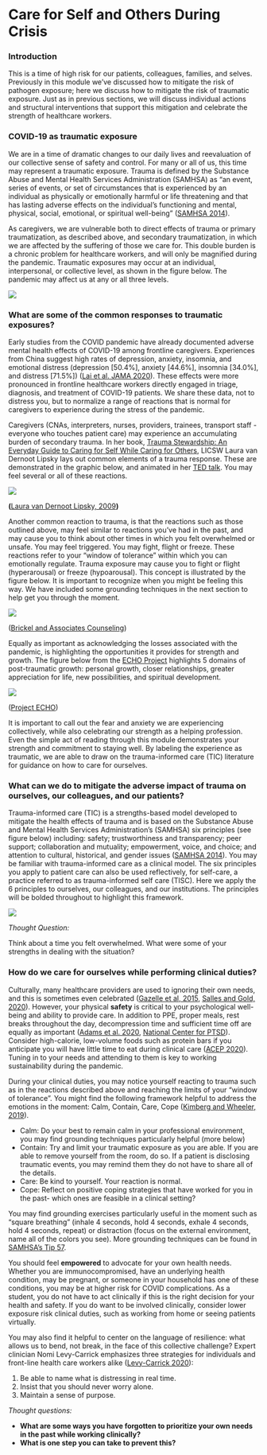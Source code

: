 # Care for Self and Others During Crisis

### Introduction

This is a time of high risk for our patients, colleagues, families, and selves. Previously in this module we’ve discussed how to mitigate the risk of pathogen exposure; here we discuss how to mitigate the risk of traumatic exposure. Just as in previous sections, we will discuss individual actions and structural interventions that support this mitigation and celebrate the strength of healthcare workers.

### COVID-19 as traumatic exposure 

We are in a time of dramatic changes to our daily lives and reevaluation of our collective sense of safety and control. For many or all of us, this time may represent a traumatic exposure. Trauma is defined by the Substance Abuse and Mental Health Services Administration \(SAMHSA\) as “an event, series of events, or set of circumstances that is experienced by an individual as physically or emotionally harmful or life threatening and that has lasting adverse effects on the individual’s functioning and mental, physical, social, emotional, or spiritual well-being” \([SAMHSA 2014](https://ncsacw.samhsa.gov/userfiles/files/SAMHSA_Trauma.pdf)\).  
  
As caregivers, we are vulnerable both to direct effects of trauma or primary traumatization, as described above, and secondary traumatization, in which we are affected by the suffering of those we care for. This double burden is a chronic problem for healthcare workers, and will only be magnified during the pandemic. Traumatic exposures may occur at an individual, interpersonal, or collective level, as shown in the figure below. The pandemic may affect us at any or all three levels.

![](https://lh6.googleusercontent.com/aZoWbggkoMM1EquiBc3DrADpiRCtqbNJz27MgHn2D-MffVG-T3U1B7caLoLTXgDopjtBetLHMluev2hcCnyH6HA2nL3h0cJZQNrNQTA7jZUsQoVIMkFcZIjb42tujA3fv2-Lnuq1)

### **What are some of the common responses to traumatic exposures?** 

Early studies from the COVID pandemic have already documented adverse mental health effects of COVID-19 among frontline caregivers. Experiences from China suggest high rates of depression, anxiety, insomnia, and emotional distress \(depression \[50.4%\], anxiety \[44.6%\], insomnia \[34.0%\], and distress \[71.5%\]\) \([Lai et al. JAMA 2020](https://jamanetwork.com/journals/jamanetworkopen/fullarticle/2763229?guestAccessKey=01bafe6d-fdaa-4fb2-9401-a2ed096c1284&utm_content=weekly_highlights&utm_term=032820&utm_source=silverchair&utm_campaign=jama_network&cmp=1&utm_medium=email)\). These effects were more pronounced in frontline healthcare workers directly engaged in triage, diagnosis, and treatment of COVID-19 patients. We share these data, not to distress you, but to normalize a range of reactions that is normal for caregivers to experience during the stress of the pandemic. 

Caregivers \(CNAs, interpreters, nurses, providers, trainees, transport staff - everyone who touches patient care\) may experience an accumulating burden of secondary trauma. In her book, [Trauma Stewardship: An Everyday Guide to Caring for Self While Caring for Others](https://traumastewardship.com/), LICSW Laura van Dernoot Lipsky lays out common elements of a trauma response. These are demonstrated in the graphic below, and animated in her [TED talk](https://www.youtube.com/watch?v=uOzDGrcvmus). You may feel several or all of these reactions.   


![](https://lh4.googleusercontent.com/c-YyDHzeXmYH4ImxdG6iMSQhq5T3KuVXflgIMio9j22rU1u8BO5Il4BcTVrmw1vd3clPs2dw8Crth5VCo2nAI3khZWR4CQ1VHBxLihzpI14CoeqPHmYMoDZxc2sEmh9GlN0GczuM)

**\(**[Laura van Dernoot Lipsky, 2009](https://traumastewardship.com/)**\)**  


Another common reaction to trauma, is that the reactions such as those outlined above, may feel similar to reactions you’ve had in the past, and may cause you to think about other times in which you felt overwhelmed or unsafe. You may feel triggered. You may fight, flight or freeze. These reactions refer to your “window of tolerance” within which you can emotionally regulate. Trauma exposure may cause you to fight or flight \(hyperarousal\) or freeze \(hypoarousal\). This concept is illustrated by the figure below. It is important to recognize when you might be feeling this way. We have included some grounding techniques in the next section to help get you through the moment.

![](https://lh4.googleusercontent.com/IzTpehYhT2KFCOFywjh-3RSxfZ44L9kMWFaJ8ywh1by0iWfqwjeA1nlgvganlrikV-nWJx78sx0qCPFaJGWdTnn5qujltRwl3OhPInzIv7fhUxJTrQgXb2d1mavk9jyCjm74QsFS)

\([Brickel and Associates Counseling](https://brickelandassociates.com/how-to-grow-change-after-trauma/)\)

Equally as important as acknowledging the losses associated with the pandemic, is highlighting the opportunities it provides for strength and growth. The figure below from the [ECHO Project](https://www.echotraining.org/trauma-trainings/) highlights 5 domains of post-traumatic growth: personal growth, closer relationships, greater appreciation for life, new possibilities, and spiritual development. 

![](https://lh3.googleusercontent.com/bo9-ZBVghwvI2bKqjUcBw8wBNYqfMA6dvM2ee2Cclg-l5WFjHGxnNels_CBorJ_nDrut-kjrZTyhGi9jYs3Lsk0RVinPl0Jm4TUgFoD72WZNUl_ShBNHb3aHAGsEc2IB6_Th8k63)

\([Project ECHO](https://www.echoparenting.org/dev/wp-content/uploads/2018/07/Post-Traumatic-Growth-Web-8x11.pdf)\)

It is important to call out the fear and anxiety we are experiencing collectively, while also celebrating our strength as a helping profession.  Even the simple act of reading through this module demonstrates your strength and commitment to staying well. By labeling the experience as traumatic, we are able to draw on the trauma-informed care \(TIC\) literature for guidance on how to care for ourselves.

### **What can we do to mitigate the adverse impact of trauma on ourselves, our colleagues, and our patients?** 

Trauma-informed care \(TIC\) is a strengths-based model developed to mitigate the health effects of trauma and is based on the Substance Abuse and Mental Health Services Administration’s \(SAMHSA\) six principles \(see figure below\) including: safety; trustworthiness and transparency; peer support; collaboration and mutuality; empowerment, voice, and choice; and attention to cultural, historical, and gender issues \([SAMHSA 2014](https://ncsacw.samhsa.gov/userfiles/files/SAMHSA_Trauma.pdf)\). You may be familiar with trauma-informed care as a clinical model. The six principles you apply to patient care can also be used reflectively, for self-care, a practice referred to as trauma-informed self care \(TISC\). Here we apply the 6 principles to ourselves, our colleagues, and our institutions. The principles will be bolded throughout to highlight this framework.

![](https://lh5.googleusercontent.com/fa6bUvRd1wobh5feUQyo6wFWJJF5ONakn-vZhsx_cghuDX3Aq_HCj5geCBpCRrRFetP_InvQXtn4ZIPM8QnAtGhD6gZtSGC5vY9VnWLTfoM4HaRjmGHw2lgWGVkNSB-7Eeuu4Fx8)

_Thought Question:_ 

Think about a time you felt overwhelmed. What were some of your strengths in dealing with the situation?

### **How do we care for ourselves while performing clinical duties?**

Culturally, many healthcare providers are used to ignoring their own needs, and this is sometimes even celebrated \([Gazelle et al, 2015](https://www-ncbi-nlm-nih-gov.ezp-prod1.hul.harvard.edu/pmc/articles/PMC4371007/#CR20), [Salles and Gold, 2020](https://www.vox.com/2020/4/2/21204402/coronavirus-covid-19-doctors-nurses-health-care-workers)\). However, your physical **safety** is critical to your psychological well-being and ability to provide care. In addition to PPE, proper meals, rest breaks throughout the day, decompression time and sufficient time off are equally as important \([Adams et al. 2020](https://jamanetwork.com/journals/jama/fullarticle/2763136), [National Center for PTSD](https://www.ptsd.va.gov/covid/COVID19ManagingStressHCW032020.pdf)\). Consider high-calorie, low-volume foods such as protein bars if you anticipate you will have little time to eat during clinical care \([ACEP 2020](https://www.acep.org/corona/covid-19-field-guide/home-safety/preparing-for-work/)\). Tuning in to your needs and attending to them is key to working sustainability during the pandemic.

During your clinical duties, you may notice yourself reacting to trauma such as in the reactions described above and reaching the limits of your “window of tolerance”. You might find the following framework helpful to address the emotions in the moment: Calm, Contain, Care, Cope \([Kimberg and Wheeler, 2019](https://www.springer.com/gp/book/9783030043414)\).

* Calm: Do your best to remain calm in your professional environment, you may find grounding techniques particularly helpful \(more below\)
* Contain: Try and limit your traumatic exposure as you are able. If you are able to remove yourself from the room, do so. If a patient is disclosing traumatic events, you may remind them they do not have to share all of the details.
* Care: Be kind to yourself. Your reaction is normal.
* Cope: Reflect on positive coping strategies that have worked for you in the past- which ones are feasible in a clinical setting?

You may find grounding exercises particularly useful in the moment such as “square breathing” \(inhale 4 seconds, hold 4 seconds, exhale 4 seconds, hold 4 seconds, repeat\) or distraction \(focus on the external environment, name all of the colors you see\). More grounding techniques can be found in [SAMHSA’s Tip 57](https://www-ncbi-nlm-nih-gov.ezp-prod1.hul.harvard.edu/books/NBK207188/box/part1_ch4.box5/?report=objectonly).

You should feel **empowered** to advocate for your own health needs. Whether you are immunocompromised, have an underlying health condition, may be pregnant, or someone in your household has one of these conditions, you may be at higher risk for COVID complications.  As a student, you do not have to act clinically if this is the right decision for your health and safety. If you do want to be involved clinically, consider lower exposure risk clinical duties, such as working from home or seeing patients virtually.

You may also find it helpful to center on the language of resilience: what allows us to bend, not break, in the face of this collective challenge? Expert clinician Nomi Levy-Carrick emphasizes three strategies for individuals and front-line health care workers alike \([Levy-Carrick 2020](https://medium.com/@ariadnelabs/the-covid-resilience-marathon-4dee79f35a51)\):

1. Be able to name what is distressing in real time.
2. Insist that you should never worry alone.
3. Maintain a sense of purpose.

_Thought questions:_

* **What are some ways you have forgotten to prioritize your own needs in the past while working clinically?** 
* **What is one step you can take to prevent this?**

  


